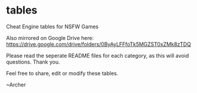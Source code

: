 # tables
Cheat Engine tables for NSFW Games

Also mirrored on Google Drive here:
https://drive.google.com/drive/folders/0ByAyLFFfoTk5MGZST0xZMk8zTDQ

Please read the seperate README files for each category, as this will avoid questions.
Thank you.

Feel free to share, edit or modify these tables.


~Archer
